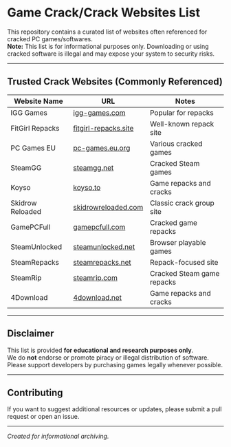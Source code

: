 # Game Crack/Crack Websites List

This repository contains a curated list of websites often referenced for cracked PC games/softwares.  
**Note:** This list is for informational purposes only. Downloading or using cracked software is illegal and may expose your system to security risks.

---

## Trusted Crack Websites (Commonly Referenced)

| Website Name       | URL                               | Notes                     |
|--------------------|----------------------------------|---------------------------|
| IGG Games          | [igg-games.com](https://igg-games.com/)              | Popular for repacks       |
| FitGirl Repacks    | [fitgirl-repacks.site](https://fitgirl-repacks.site/)      | Well-known repack site    |
| PC Games EU        | [pc-games.eu.org](https://pc-games.eu.org/)          | Various cracked games     |
| SteamGG            | [steamgg.net](https://steamgg.net/)                  | Cracked Steam games       |
| Koyso              | [koyso.to](https://koyso.to/)                        | Game repacks and cracks   |
| Skidrow Reloaded   | [skidrowreloaded.com](https://www.skidrowreloaded.com/)   | Classic crack group site  |
| GamePCFull         | [gamepcfull.com](https://gamepcfull.com/)            | Cracked game repacks      |
| SteamUnlocked      | [steamunlocked.net](https://steamunlocked.net/)      | Browser playable games    |
| SteamRepacks       | [steamrepacks.net](https://steamrepacks.net/)        | Repack-focused site       |
| SteamRip           | [steamrip.com](https://steamrip.com/)                | Cracked Steam game repacks|
| 4Download          | [4download.net](https://4download.net/)              | Game repacks and cracks   |

---

## Disclaimer

This list is provided **for educational and research purposes only**.  
We do **not** endorse or promote piracy or illegal distribution of software.  
Please support developers by purchasing games legally whenever possible.

---

## Contributing

If you want to suggest additional resources or updates, please submit a pull request or open an issue.

---

*Created for informational archiving.*
